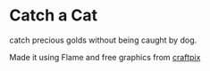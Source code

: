 # Catch a Cat

catch precious golds without being caught by dog.

Made it using Flame and free graphics from [craftpix](https://craftpix.net/freebies/)
